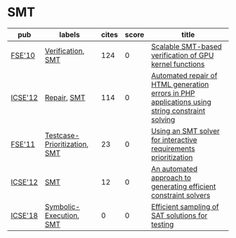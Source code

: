 # SMT

|pub|labels|cites|score|title|
|---|------|-----|-----|-----|
|[FSE'10](https://dblp.org/db/conf/sigsoft/fse2010.html)|[Verification](Verification.md), [SMT](SMT.md)|124|0|[Scalable SMT-based verification of GPU kernel functions](https://scholar.google.com/scholar?q=Scalable+SMT-based+verification+of+GPU+kernel+functions)|
|[ICSE'12](https://dblp.org/db/conf/icse/icse2012.html)|[Repair](Repair.md), [SMT](SMT.md)|114|0|[Automated repair of HTML generation errors in PHP applications using string constraint solving](https://scholar.google.com/scholar?q=Automated+repair+of+HTML+generation+errors+in+PHP+applications+using+string+constraint+solving)|
|[FSE'11](https://dblp.org/db/conf/sigsoft/fse2011.html)|[Testcase-Prioritization](Testcase-Prioritization.md), [SMT](SMT.md)|23|0|[Using an SMT solver for interactive requirements prioritization](https://scholar.google.com/scholar?q=Using+an+SMT+solver+for+interactive+requirements+prioritization)|
|[ICSE'12](https://dblp.org/db/conf/icse/icse2012.html)|[SMT](SMT.md)|12|0|[An automated approach to generating efficient constraint solvers](https://scholar.google.com/scholar?q=An+automated+approach+to+generating+efficient+constraint+solvers)|
|[ICSE'18](https://dblp.org/db/conf/icse/icse2018.html)|[Symbolic-Execution](Symbolic-Execution.md), [SMT](SMT.md)|0|0|[Efficient sampling of SAT solutions for testing](https://scholar.google.com/scholar?q=Efficient+sampling+of+SAT+solutions+for+testing)|

